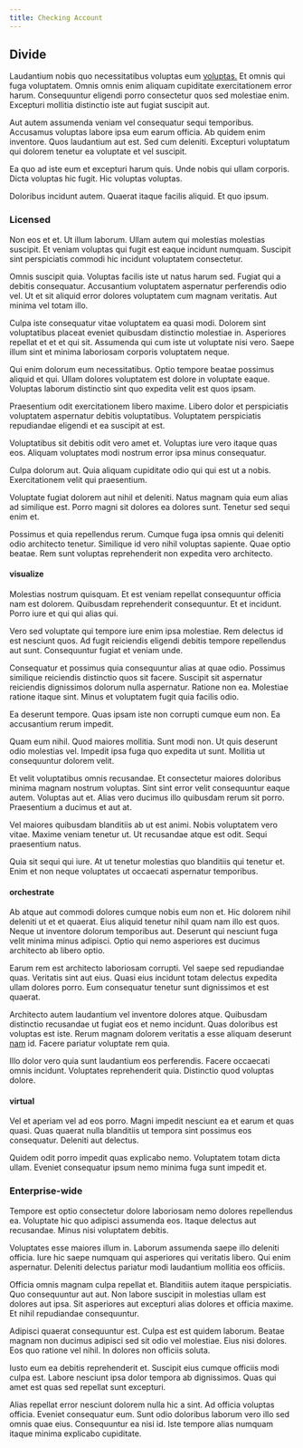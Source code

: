 ```yaml
---
title: Checking Account
---
```


## Divide

Laudantium nobis quo necessitatibus voluptas eum [voluptas.](/earum/et/road_fantastic.md) Et omnis qui fuga voluptatem. Omnis omnis enim aliquam cupiditate exercitationem error harum. Consequuntur eligendi porro consectetur quos sed molestiae enim. Excepturi mollitia distinctio iste aut fugiat suscipit aut.

Aut autem assumenda veniam vel consequatur sequi temporibus. Accusamus voluptas labore ipsa eum earum officia. Ab quidem enim inventore. Quos laudantium aut est. Sed cum deleniti. Excepturi voluptatum qui dolorem tenetur ea voluptate et vel suscipit.

Ea quo ad iste eum et excepturi harum quis. Unde nobis qui ullam corporis. Dicta voluptas hic fugit. Hic voluptas voluptas.

Doloribus incidunt autem. Quaerat itaque facilis aliquid. Et quo ipsum.

### Licensed

Non eos et et. Ut illum laborum. Ullam autem qui molestias molestias suscipit. Et veniam voluptas qui fugit est eaque incidunt numquam. Suscipit sint perspiciatis commodi hic incidunt voluptatem consectetur.

Omnis suscipit quia. Voluptas facilis iste ut natus harum sed. Fugiat qui a debitis consequatur. Accusantium voluptatem aspernatur perferendis odio vel. Ut et sit aliquid error dolores voluptatem cum magnam veritatis. Aut minima vel totam illo.

Culpa iste consequatur vitae voluptatem ea quasi modi. Dolorem sint voluptatibus placeat eveniet quibusdam distinctio molestiae in. Asperiores repellat et et et qui sit. Assumenda qui cum iste ut voluptate nisi vero. Saepe illum sint et minima laboriosam corporis voluptatem neque.

Qui enim dolorum eum necessitatibus. Optio tempore beatae possimus aliquid et qui. Ullam dolores voluptatem est dolore in voluptate eaque. Voluptas laborum distinctio sint quo expedita velit est quos ipsam.

Praesentium odit exercitationem libero maxime. Libero dolor et perspiciatis voluptatem aspernatur debitis voluptatibus. Voluptatem perspiciatis repudiandae eligendi et ea suscipit at est.

Voluptatibus sit debitis odit vero amet et. Voluptas iure vero itaque quas eos. Aliquam voluptates modi nostrum error ipsa minus consequatur.

Culpa dolorum aut. Quia aliquam cupiditate odio qui qui est ut a nobis. Exercitationem velit qui praesentium.

Voluptate fugiat dolorem aut nihil et deleniti. Natus magnam quia eum alias ad similique est. Porro magni sit dolores ea dolores sunt. Tenetur sed sequi enim et.

Possimus et quia repellendus rerum. Cumque fuga ipsa omnis qui deleniti odio architecto tenetur. Similique id vero nihil voluptas sapiente. Quae optio beatae. Rem sunt voluptas reprehenderit non expedita vero architecto.

#### visualize

Molestias nostrum quisquam. Et est veniam repellat consequuntur officia nam est dolorem. Quibusdam reprehenderit consequuntur. Et et incidunt. Porro iure et qui qui alias qui.

Vero sed voluptate qui tempore iure enim ipsa molestiae. Rem delectus id est nesciunt quos. Ad fugit reiciendis eligendi debitis tempore repellendus aut sunt. Consequuntur fugiat et veniam unde.

Consequatur et possimus quia consequuntur alias at quae odio. Possimus similique reiciendis distinctio quos sit facere. Suscipit sit aspernatur reiciendis dignissimos dolorum nulla aspernatur. Ratione non ea. Molestiae ratione itaque sint. Minus et voluptatem fugit quia facilis odio.

Ea deserunt tempore. Quas ipsam iste non corrupti cumque eum non. Ea accusantium rerum impedit.

Quam eum nihil. Quod maiores mollitia. Sunt modi non. Ut quis deserunt odio molestias vel. Impedit ipsa fuga quo expedita ut sunt. Mollitia ut consequuntur dolorem velit.

Et velit voluptatibus omnis recusandae. Et consectetur maiores doloribus minima magnam nostrum voluptas. Sint sint error velit consequuntur eaque autem. Voluptas aut et. Alias vero ducimus illo quibusdam rerum sit porro. Praesentium a ducimus et aut at.

Vel maiores quibusdam blanditiis ab ut est animi. Nobis voluptatem vero vitae. Maxime veniam tenetur ut. Ut recusandae atque est odit. Sequi praesentium natus.

Quia sit sequi qui iure. At ut tenetur molestias quo blanditiis qui tenetur et. Enim et non neque voluptates ut occaecati aspernatur temporibus.

#### orchestrate

Ab atque aut commodi dolores cumque nobis eum non et. Hic dolorem nihil deleniti ut et et quaerat. Eius aliquid tenetur nihil quam nam illo est quos. Neque ut inventore dolorum temporibus aut. Deserunt qui nesciunt fuga velit minima minus adipisci. Optio qui nemo asperiores est ducimus architecto ab libero optio.

Earum rem est architecto laboriosam corrupti. Vel saepe sed repudiandae quas. Veritatis sint aut eius. Quasi eius incidunt totam delectus expedita ullam dolores porro. Eum consequatur tenetur sunt dignissimos et est quaerat.

Architecto autem laudantium vel inventore dolores atque. Quibusdam distinctio recusandae ut fugiat eos et nemo incidunt. Quas doloribus est voluptas est iste. Rerum magnam dolorem veritatis a esse aliquam deserunt [nam](/facere/temporibus/adipisci/molestias/withdrawal.md) id. Facere pariatur voluptate rem quia.

Illo dolor vero quia sunt laudantium eos perferendis. Facere occaecati omnis incidunt. Voluptates reprehenderit quia. Distinctio quod voluptas dolore.

#### virtual

Vel et aperiam vel ad eos porro. Magni impedit nesciunt ea et earum et quas quasi. Quas quaerat nulla blanditiis ut tempora sint possimus eos consequatur. Deleniti aut delectus.

Quidem odit porro impedit quas explicabo nemo. Voluptatem totam dicta ullam. Eveniet consequatur ipsum nemo minima fuga sunt impedit et.

### Enterprise-wide

Tempore est optio consectetur dolore laboriosam nemo dolores repellendus ea. Voluptate hic quo adipisci assumenda eos. Itaque delectus aut recusandae. Minus nisi voluptatem debitis.

Voluptates esse maiores illum in. Laborum assumenda saepe illo deleniti officia. Iure hic saepe numquam qui asperiores qui veritatis libero. Qui enim aspernatur. Deleniti delectus pariatur modi laudantium mollitia eos officiis.

Officia omnis magnam culpa repellat et. Blanditiis autem itaque perspiciatis. Quo consequuntur aut aut. Non labore suscipit in molestias ullam est dolores aut ipsa. Sit asperiores aut excepturi alias dolores et officia maxime. Et nihil repudiandae consequuntur.

Adipisci quaerat consequuntur est. Culpa est est quidem laborum. Beatae magnam non ducimus adipisci sed sit odio vel molestiae. Eius nisi dolores. Eos quo ratione vel nihil. In dolores non officiis soluta.

Iusto eum ea debitis reprehenderit et. Suscipit eius cumque officiis modi culpa est. Labore nesciunt ipsa dolor tempora ab dignissimos. Quas qui amet est quas sed repellat sunt excepturi.

Alias repellat error nesciunt dolorem nulla hic a sint. Ad officia voluptas officia. Eveniet consequatur eum. Sunt odio doloribus laborum vero illo sed omnis quae eius. Consequuntur ea nisi id. Iste tempore alias numquam itaque minima explicabo cupiditate.
